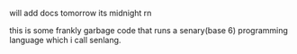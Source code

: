 will add docs tomorrow its midnight rn

this is some frankly garbage code that runs a senary(base 6) programming language which i call senlang.
